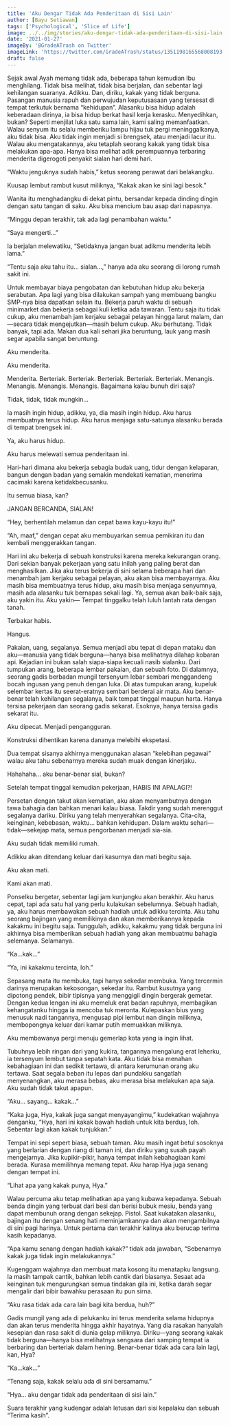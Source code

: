 ```yaml
---
title: 'Aku Dengar Tidak Ada Penderitaan di Sisi Lain'
author: [Bayu Setiawan]
tags: ['Psychological', 'Slice of Life']
image: ../../img/stories/aku-dengar-tidak-ada-penderitaan-di-sisi-lain.jpg
date: '2021-01-27'
imageBy: '@GradeATrash on Twitter'
imageLink: 'https://twitter.com/GradeATrash/status/1351198165568008193'
draft: false
---
```

Sejak awal Ayah memang tidak ada, beberapa tahun kemudian Ibu menghilang. Tidak bisa melihat, tidak bisa berjalan, dan sebentar lagi kehilangan suaranya. Adikku. Dan, diriku, kakak yang tidak berguna. Pasangan manusia rapuh dan perwujudan keputusasaan yang tersesat di tempat terkutuk bernama “kehidupan”. Alasanku bisa hidup adalah keberadaan dirinya, ia bisa hidup berkat hasil kerja kerasku. Menyedihkan, bukan? Seperti menjilat luka satu sama lain, kami saling memanfaatkan. Walau senyum itu selalu memberiku lampu hijau tuk pergi meninggalkanya, aku tidak bisa. Aku tidak ingin menjadi si brengsek, atau menjadi lacur itu. Walau aku mengatakannya, aku tetaplah seorang kakak yang tidak bisa melakukan apa-apa. Hanya bisa melihat adik perempuannya terbaring menderita digerogoti penyakit sialan hari demi hari.

“Waktu jenguknya sudah habis,” ketus seorang perawat dari belakangku.

Kuusap lembut rambut kusut miliknya, “Kakak akan ke sini lagi besok.”

Wanita itu menghadangku di dekat pintu, bersandar kepada dinding dingin dengan satu tangan di saku. Aku bisa mencium bau asap dari napasnya.

“Minggu depan terakhir, tak ada lagi penambahan waktu.”

“Saya mengerti…”

Ia berjalan melewatiku, “Setidaknya jangan buat adikmu menderita lebih lama.”

“Tentu saja aku tahu itu… sialan…,” hanya ada aku seorang di lorong rumah sakit ini.

Untuk membayar biaya pengobatan dan kebutuhan hidup aku bekerja serabutan. Apa lagi yang bisa dilakukan sampah yang membuang bangku SMP-nya bisa dapatkan selain itu. Bekerja paruh waktu di sebuah minimarket dan bekerja sebagai kuli ketika ada tawaran. Tentu saja itu tidak cukup, aku menambah jam kerjaku sebagai pelayan hingga larut malam, dan—secara tidak mengejutkan—masih belum cukup. Aku berhutang. Tidak banyak, tapi ada. Makan dua kali sehari jika beruntung, lauk yang masih segar apabila sangat beruntung. 

Aku menderita.

Aku menderita.

Menderita. Berteriak. Berteriak. Berteriak. Berteriak. Berteriak. Menangis. Menangis. Menangis. Menangis.
Bagaimana kalau bunuh diri saja?

Tidak, tidak, tidak mungkin…

Ia masih ingin hidup, adikku, ya, dia masih ingin hidup. Aku harus membuatnya terus hidup. Aku harus menjaga satu-satunya alasanku berada di tempat brengsek ini.

Ya, aku harus hidup. 

Aku harus melewati semua penderitaan ini.

Hari-hari dimana aku bekerja sebagia budak uang, tidur dengan kelaparan, bangun dengan badan yang semakin mendekati kematian, menerima cacimaki karena ketidakbecusanku.

Itu semua biasa, kan?

JANGAN BERCANDA, SIALAN!

“Hey, berhentilah melamun dan cepat bawa kayu-kayu itu!”

“Ah, maaf,” dengan cepat aku membuyarkan semua pemikiran itu dan kembali menggerakkan tangan.

Hari ini aku bekerja di sebuah konstruksi karena mereka kekurangan orang. Dari sekian banyak pekerjaan yang satu inilah yang paling berat dan menghasilkan. Jika aku terus bekerja di sini selama beberapa hari dan menambah jam kerjaku sebagai pelayan, aku akan bisa membayarnya. Aku masih bisa membuatnya terus hidup, aku masih bisa menjaga senyumnya, masih ada alasanku tuk bernapas sekali lagi. Ya, semua akan baik-baik saja, aku yakin itu. Aku yakin—
Tempat tinggalku telah luluh lantah rata dengan tanah.

Terbakar habis.

Hangus.

Pakaian, uang, segalanya. Semua menjadi abu tepat di depan mataku dan aku—manusia yang tidak berguna—hanya bisa melihatnya dilahap kobaran api. Kejadian ini bukan salah siapa-siapa kecuali nasib sialanku. Dari tumpukan arang, beberapa lembar pakaian, dan sebuah foto. Di dalamnya, seorang gadis berbadan mungil tersenyum lebar sembari menggandeng bocah ingusan yang penuh dengan luka. Di atas tumpukan arang, kupeluk selembar kertas itu seerat-eratnya sembari berderai air mata. Aku benar-benar telah kehilangan segalanya, baik tempat tinggal maupun harta. Hanya tersisa pekerjaan dan seorang gadis sekarat. Esoknya, hanya tersisa gadis sekarat itu.

Aku dipecat. Menjadi pengangguran.

Konstruksi dihentikan karena dananya melebihi ekspetasi.

Dua tempat sisanya akhirnya menggunakan alasan “kelebihan pegawai” walau aku tahu sebenarnya mereka sudah muak dengan kinerjaku.

Hahahaha… aku benar-benar sial, bukan?

Setelah tempat tinggal kemudian pekerjaan, HABIS INI APALAGI?!

Persetan dengan takut akan kematian, aku akan menyambutnya dengan tawa bahagia dan bahkan menari kalau biasa.
Takdir yang sudah merenggut segalanya dariku. Diriku yang telah menyerahkan segalanya. Cita-cita, keinginan, kebebasan, waktu… bahkan kehidupan. Dalam waktu sehari—tidak—sekejap mata, semua pengorbanan menjadi sia-sia.

Aku sudah tidak memiliki rumah.

Adikku akan ditendang keluar dari kasurnya dan mati begitu saja.

Aku akan mati.

Kami akan mati.

Ponselku bergetar, sebentar lagi jam kunjungku akan berakhir. Aku harus cepat, tapi ada satu hal yang perlu kulakukan sebelumnya. Sebuah hadiah, ya, aku harus membawakan sebuah hadiah untuk adikku tercinta. Aku tahu seorang bajingan yang memilikinya dan akan memberikannya kepada kakakmu ini begitu saja. Tunggulah, adikku, kakakmu yang tidak berguna ini akhirnya bisa memberikan sebuah hadiah yang akan membuatmu bahagia selemanya. Selamanya.

“Ka…kak…”

“Ya, ini kakakmu tercinta, loh.”

Sepasang mata itu membuka, tapi hanya sekedar membuka. Yang tercermin darinya merupakan kekosongan, sekedar itu. Rambut kusutnya yang dipotong pendek, bibir tipisnya yang menggigil dingin bergerak gemetar. Dengan kedua lengan ini aku memeluk erat badan rapuhnya, membagikan kehangatanku hingga ia mencoba tuk meronta. Kulepaskan bius yang menusuk nadi tangannya, mengusap pipi lembut nan dingin miliknya, membopongnya keluar dari kamar putih memuakkan miliknya.

Aku membawanya pergi menuju gemerlap kota yang ia ingin lihat.

Tubuhnya lebih ringan dari yang kukira, tangannya mengalung erat leherku, ia tersenyum lembut tanpa sepatah kata. Aku tidak bisa menahan kebahagiaan ini dan sedikit tertawa, di antara kerumunan orang aku tertawa. Saat segala beban itu lepas dari pundakku sangatlah menyenangkan, aku merasa bebas, aku merasa bisa melakukan apa saja. Aku sudah tidak takut apapun.

“Aku… sayang… kakak…”

“Kaka juga, Hya, kakak juga sangat menyayangimu,” kudekatkan wajahnya denganku, “Hya, hari ini kakak bawah hadiah untuk kita berdua, loh. Sebentar lagi akan kakak tunjukkan.”

Tempat ini sepi sepert biasa, sebuah taman. Aku masih ingat betul sosoknya yang berlarian dengan riang di taman ini, dan diriku yang susah payah mengejarnya. Jika kupikir-pikir, hanya tempat inilah kebahagiaan kami berada. Kurasa memilihnya memang tepat. Aku harap Hya juga senang dengan tempat ini.

“Lihat apa yang kakak punya, Hya.”

Walau percuma aku tetap melihatkan apa yang kubawa kepadanya. Sebuah benda dingin yang terbuat dari besi dan berisi bubuk mesiu, benda yang dapat membunuh orang dengan sekejap. Pistol. Saat kukatakan alasanku, bajingan itu dengan senang hati meminjamkannya dan akan mengambilnya di sini pagi harinya. Untuk pertama dan terakhir kalinya aku berucap terima kasih kepadanya. 

“Apa kamu senang dengan hadiah kakak?” tidak ada jawaban, “Sebenarnya kakak juga tidak ingin melakukannya.”

Kugenggam wajahnya dan membuat mata kosong itu menatapku langsung. Ia masih tampak cantik, bahkan lebih cantik dari biasanya. Sesaat ada keinginan tuk mengurungkan semua tindakan gila ini, ketika darah segar mengalir dari bibir bawahku perasaan itu pun sirna.

“Aku rasa tidak ada cara lain bagi kita berdua, huh?”

Gadis mungil yang ada di pelukanku ini terus menderita selama hidupnya dan akan terus menderita hingga akhir hayatnya. Yang dia rasakan hanyalah kesepian dan rasa sakit di dunia gelap miliknya. Diriku—yang seorang kakak tidak berguna—hanya bisa melihatnya sengsara dari samping tempat ia berbaring dan berteriak dalam hening. Benar-benar tidak ada cara lain lagi, kan, Hya?

“Ka…kak…”

“Tenang saja, kakak selalu ada di sini bersamamu.”

“Hya… aku dengar tidak ada penderitaan di sisi lain.”

Suara terakhir yang kudengar adalah letusan dari sisi kepalaku dan sebuah “Terima kasih”.

